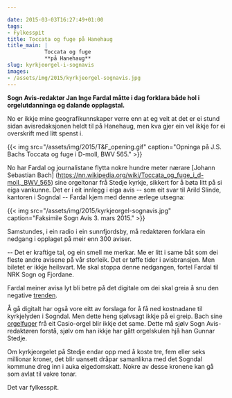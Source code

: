 ```yaml
---

date: 2015-03-03T16:27:49+01:00
tags:
- Fylkesspit
title: Toccata og fuge på Hanehaug
title_main: |
            Toccata og fuge  
            **på Hanehaug**
slug: kyrkjeorgel-i-sognavis
images:
- /assets/img/2015/kyrkjeorgel-sognavis.jpg
---
```


**Sogn Avis-redaktør Jan Inge Fardal måtte i dag forklara både hol i orgelutdanninga og dalande opplagstal.**

No er ikkje mine geografikunnskaper verre enn at eg veit at det er ei stund sidan avisredaksjonen heldt til på Hanehaug, men kva gjer ein vel ikkje for ei overskrift med litt spenst i.

{{< img src="/assets/img/2015/T&F_opening.gif" caption="Opninga på J.S. Bachs Toccata og fuge i D-moll, BWV 565." >}}


<!--more-->

No har Fardal og journalistane flytta nokre hundre meter nærare [Johann Sebastian Bach] (https://nn.wikipedia.org/wiki/Toccata_og_fuge_i_d-moll,_BWV_565) sine orgeltonar frå Stedje kyrkje, sikkert for å bøta litt på si eiga vankunne. Det er i eit innlegg i eiga avis -- som eit svar til Arild Slinde, kantoren i Sogndal -- Fardal kjem med denne ærlege utsegna:

{{< img src="/assets/img/2015/kyrkjeorgel-sognavis.jpg" caption="Faksimile Sogn Avis 3. mars 2015." >}}

Samstundes, i ein radio i ein sunnfjordsby, må redaktøren forklara ein nedgang i opplaget på meir enn 300 aviser.

-- Det er kraftige tal, og ein smell me merkar. Me er litt i same båt som dei fleste andre avisene på vår storleik. Det er tøffe tider i avisbransjen. Men biletet er ikkje heilsvart. Me skal stoppa denne nedgangen, fortel Fardal til NRK Sogn og Fjordane.

Fardal meiner avisa lyt bli betre på det digitale om dei skal greia å snu den negative [trenden](https://nn.wikipedia.org/wiki/Sogn_Avis).

Å gå digitalt har også vore eitt av forslaga for å få ned kostnadane til kyrkjelyden i Sogndal. Men dette heng sjølvsagt ikkje på ei greip. Bach sine [orgelfuger](https://nn.wikipedia.org/wiki/Fuge) frå eit Casio-orgel blir ikkje det same. Dette må sjølv Sogn Avis-redaktøren forstå, sjølv om han ikkje har gått orgelskulen hjå han Gunnar Stedje.

Om kyrkjeorgelet på Stedje endar opp med å koste tre, fem eller seks millionar kroner, det blir uansett dråpar samanlikna med det Sogndal kommune dreg inn i auka eigedomskatt. Nokre av desse kronene kan gå som avlat til vakre tonar.

Det var fylkesspit.

	
